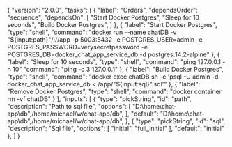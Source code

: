 {
"version": "2.0.0",
"tasks": [
{
"label": "Orders",
"dependsOrder": "sequence",
"dependsOn": [
"Start Docker Postgres",
"Sleep for 10 seconds",
"Build Docker Postgres",
]
},
{
"label": "Start Docker Postgres",
"type": "shell",
"command": "docker run --name chatDB -v \"${input:path}\"/://app -p 5003:5432 -e POSTGRES_USER=admin -e POSTGRES_PASSWORD=verysecretpassword -e POSTGRES_DB=docker_chat_app_service_db -d postgres:14.2-alpine"
        },
        {
            "label": "Sleep for 10 seconds",
            "type": "shell",
            "command": "ping 127.0.0.1 -n 10"
            "command": "ping -c 3 127.0.0.1"
        },
        {
            "label": "Build Docker Postgres",
            "type": "shell",
            "command": "docker exec chatDB sh -c 'psql -U admin -d docker_chat_app_service_db < /app/\"${input:sql}\".sql'"
},
{
"label": "Remove Docker Postgres",
"type": "shell",
"command": "docker container rm -vf chatDB"
}
],
"inputs": [
{
"type": "pickString",
"id": "path",
"description": "Path to sql file",
"options": [
"D:\\home\\chat-app\\db",/home/michael/w/chat-app/db",
],
"default": "D:\\home\\chat-app\\db",/home/michael/w/chat-app/db",
},
{
"type": "pickString",
"id": "sql",
"description": "Sql file",
"options": [
"initial",
"full_initial"
],
"default": "initial"
},
]
}

